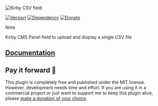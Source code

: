 ![Kirby CSV field](https://distantnative.com/kirby-csv-field/ogimage.png)

[![Version](https://img.shields.io/badge/version-1.0.0-8dbae7.svg?style=for-the-badge)](https://github.com/distantnative/kirby-csv-field/releases)
[![Dependency](https://img.shields.io/badge/kirby-4.0.0--4.x-f0d575.svg?style=for-the-badge)](https://getkirby.com/)
[![Donate](https://img.shields.io/badge/support-give_back-bdde7a.svg?style=for-the-badge)](https://paypal.me/distantnative)

> [!NOTE]
> Kirby CMS Panel field to upload and display a single CSV file

## [Documentation](https://distantnative.github.io/kirby-csv-field/)

## Pay it forward 💛

This plugin is completely free and published under the MIT license. However, development needs time and effort. If you are using it in a commercial project or just want to support me to keep this plugin alive, please [make a donation of your choice](https://paypal.me/distantnative).
